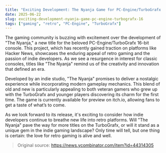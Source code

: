 ```yaml
---
title: "Exciting Development: The Nyanja Game for PC-Engine/TurboGrafx 16"
date: 2025-06-22
slug: exciting-development-nyanja-game-pc-engine-turbografx-16
tags: ["gaming", "retro", "PC-Engine", "TurboGrafx"]
---
```


The gaming community is buzzing with excitement over the development of "The Nyanja," a new title for the beloved PC-Engine/TurboGrafx 16-bit console. This project, which has recently gained traction on platforms like Hacker News, showcases the enduring appeal of retro gaming and the passion of indie developers. As we see a resurgence in interest for classic consoles, titles like "The Nyanja" remind us of the creativity and innovation that defined an era.

Developed by an indie studio, "The Nyanja" promises to deliver a nostalgic experience while incorporating modern gameplay mechanics. This blend of old and new is particularly appealing to both veteran gamers who grew up with the TurboGrafx and younger players discovering its charm for the first time. The game is currently available for preview on itch.io, allowing fans to get a taste of what’s to come.

As we look forward to its release, it's exciting to consider how indie developers continue to breathe new life into retro platforms. Will "The Nyanja" pave the way for more titles on the TurboGrafx, or will it stand as a unique gem in the indie gaming landscape? Only time will tell, but one thing is certain: the love for retro gaming is alive and well.

> Original source: https://news.ycombinator.com/item?id=44314305